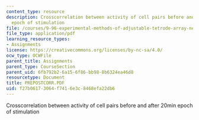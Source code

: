 ```yaml
---
content_type: resource
description: Crosscorrelation between activity of cell pairs before and after 20min
  epoch of stimulation
file: /courses/9-96-experimental-methods-of-adjustable-tetrode-array-neurophysiology-january-iap-2001/f27b06173064f7416e3c8468efa22db6_PREPOSTCORR.PDF
file_type: application/pdf
learning_resource_types:
- Assignments
license: https://creativecommons.org/licenses/by-nc-sa/4.0/
ocw_type: OCWFile
parent_title: Assignments
parent_type: CourseSection
parent_uid: 6fb792b2-6a15-6f86-bb98-8b6324ea46d8
resourcetype: Document
title: PREPOSTCORR.PDF
uid: f27b0617-3064-f741-6e3c-8468efa22db6
---
```

Crosscorrelation between activity of cell pairs before and after 20min epoch of stimulation